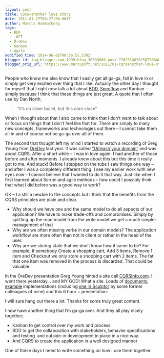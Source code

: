 ```yaml
---
layout: post
title: CQRS–another love story
date: 2011-01-27T08:27:00.001Z
author: Marcus Hammarberg
tags:
  - BDD
  - .NET
  - ÖreDev
  - Kanban
  - Agile
modified_time: 2014-06-02T08:56:52.530Z
blogger_id: tag:blogger.com,1999:blog-36533086.post-7262514878258726848
blogger_orig_url: https://www.marcusoft.net/2011/01/cqrsanother-love-story.html
---
```


People who know me also know that I easily get all ga-ga, fall in love
in or simply get very excited over thing that I like. Actually the other
day I thought for myself that I right now talk a lot about
<a href="http://en.wikipedia.org/wiki/Behavior_Driven_Development"
target="_blank">BDD</a>,
<a href="http://www.specflow.org" target="_blank">Specflow</a> and
Kanban – simply because I think that these things are just great. A
quote that I often use by Dan North;

> “It’s no silver bullet, but this darn close”

When I thought about that I also came to think that I don’t want to talk
about or focus on things that I don’t feel like that for. There are
simply to many new concepts, frameworks and technologies out there – I
cannot take them all in and of course not be ga-ga over all of them.

The second that thought left my mind I started to watch a recording of
Greg Young from [ÖreDev](http://www.oredev.org) last year. It was called
[“Unleash your domain”](http://vimeo.com/13852695) and was about CQRS.
After a short while – I was in love again. I had another of those before
and after moments. I already knew about this but this time it really got
to me. And stuck!
Before I stepped on the tube I saw things one way – and after I was a
completely different thing. I see my earlier work with new eyes now – I
cannot believe that I wanted to do it that way. Just like when I first
learned about Scrum and agile methods – how could I possibly think that
what I did before was a good way to work?

OK – I a still a newbie to the concepts but I think that the benefits
from the CQRS principles are plain and clear.

- Why should we have one and the same model to do all aspects of our
    application? We have to make trade-offs and compromises. Simply by
    splitting up the read model from the write model we get a much
    simpler management of that
- Why are we often missing verbs in our domain models? The application
    workflow are more often than not in client or rather in the head of
    the user.
- Why are we storing state that we don’t know how it came to be? For
    example; if somebody Create a shopping cart, Add 3 items, Remove 1
    item and Checkout we only store a shopping cart with 2 items. The
    fat that one item was removed in the process is discarded. That
    could be valuable

In the ÖreDev presentation Greg Young hinted a site call
[CQRSInfo.com](http://CQRSInfo.com). I went there yesterday... and MY
GOD! What a site. Loads of [documents](http://cqrsinfo.com/documents/),
[example](http://cqrsinfo.com/examples/) implementations (including [one
in Sculptor](http://cqrsinfo.com/2010/10/29/sculptor-simplecqrs-port/)
by some former colleagues of mine) and this 6 hour + presentation:

I will sure hang out there a lot. Thanks for some truly great content.

I now have another thing that I’m ga-ga over. And they all play nicely
together;

- Kanban to get control over my work and process
- BDD to get the collaboration with stakeholders, behavior
    specifications and testing  and outside-in development in place in a
    nice way.
- And CQRS to create the application in a well designed manner

One of these days I need to write something on how I use them together.
